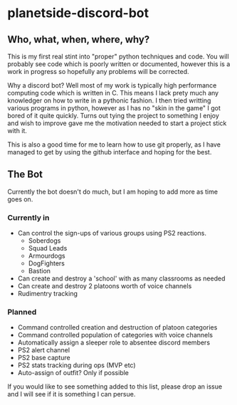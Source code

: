 # planetside-discord-bot
 
## Who, what, when, where, why?

This is my first real stint into "proper" python techniques and code. You will 
probably see code which is poorly written or documented, however this is a work
in progress so hopefully any problems will be corrected. 

Why a discord bot? Well most of my work is typically high performance computing
code which is written in C. This means I lack prety much any knowledger on how 
to write in a pythonic fashion. I then tried writting various programs in
python, however as I has no "skin in the game" I got bored of it quite quickly.
Turns out tying the project to something I enjoy and wish to improve gave me 
the motivation needed to start a project stick with it. 

This is also a good time for me to learn how to use git properly, as I have
managed to get by using the github interface and hoping for the best.

## The Bot

Currently the bot doesn't do much, but I am hoping to add more as time goes on.

### Currently in
- Can control the sign-ups of various groups using PS2 reactions. 
    - Soberdogs
    - Squad Leads
    - Armourdogs
    - DogFighters
    - Bastion 
- Can create and destroy a 'school' with as many classrooms as needed
- Can create and destroy 2 platoons worth of voice channels
- Rudimentry tracking

### Planned

- Command controlled creation and destruction of platoon categories
- Command controlled population of categories with voice channels
- Automatically assign a sleeper role to absentee discord members
- PS2 alert channel
- PS2 base capture
- PS2 stats tracking during ops (MVP etc)
- Auto-assign of outfit? Only if possible

If you would like to see something added to this list, please drop an issue and
I will see if it is something I can persue.


